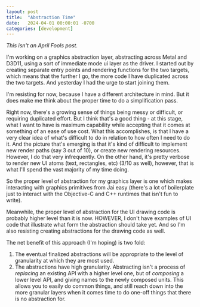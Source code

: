 ```yaml
---
layout: post
title:  "Abstraction Time"
date:   2024-04-01 00:00:01 -0700
categories: [development]
---
```


_This isn't an April Fools post._

I'm working on a graphics abstraction layer, abstracting across Metal and D3D11, using a sort of immediate mode ui layer as the driver. I started out by creating separate entry points and rendering functions for the two targets, which means that the further I go, the more code I have duplicated across the two targets. And yesterday I had the urge to start joining them. 

I'm resisting for now, because I have a different architecture in mind. But it does make me think about the proper time to do a simplification pass.

Right now, there's a growing sense of things being messy or difficult, or requiring duplicated effort. But I think that's a good thing - at this stage, what I want to have is maximum capability while accepting that it comes at something of an ease of use cost. 
What this accomplishes, is that I have a very clear idea of what's difficult to do in relation to how often I need to do it. And the picture that's emerging is that it's kind of difficult to implement new render paths (say 3 out of 10), or create new rendering resources. However, I do that very infrequently. On the other hand, it's pretty verbose to render new UI atoms (text, rectangles, etc) (3/10 as well), however, that is what I'll spend the vast majority of my time doing. 

So the proper level of abstraction for my graphics layer is one which makes interacting with graphics primitives from Jai easy (there's a lot of boilerplate just to interact with the Objective-C and C++ runtimes that isn't fun to write). 

Meanwhile, the proper level of abstraction for the UI drawing code is probably higher level than it is now. HOWEVER, I don't have examples of UI code that illustrate what form the abstraction should take yet. And so I'm also resisting creating abstractions for the drawing code as well.

The net benefit of this approach (I'm hoping) is two fold:
1. The eventual finalized abstractions will be appropriate to the level of granularity at which they are most used.
1. The abstractions have high granularity. Abstracting isn't a process of *replacing* an existing API with a higher level one, but of *composing* a lower level API, and giving names to the newly composed units. This allows you to easily do common things, and still reach down into the more granular layers when it comes time to do one-off things that there is no abstraction for.